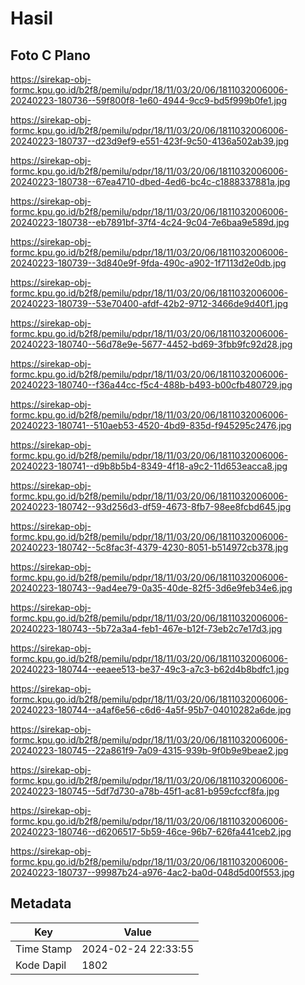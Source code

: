 # Hasil

## Foto C Plano

https://sirekap-obj-formc.kpu.go.id/b2f8/pemilu/pdpr/18/11/03/20/06/1811032006006-20240223-180736--59f800f8-1e60-4944-9cc9-bd5f999b0fe1.jpg

https://sirekap-obj-formc.kpu.go.id/b2f8/pemilu/pdpr/18/11/03/20/06/1811032006006-20240223-180737--d23d9ef9-e551-423f-9c50-4136a502ab39.jpg

https://sirekap-obj-formc.kpu.go.id/b2f8/pemilu/pdpr/18/11/03/20/06/1811032006006-20240223-180738--67ea4710-dbed-4ed6-bc4c-c1888337881a.jpg

https://sirekap-obj-formc.kpu.go.id/b2f8/pemilu/pdpr/18/11/03/20/06/1811032006006-20240223-180738--eb7891bf-37f4-4c24-9c04-7e6baa9e589d.jpg

https://sirekap-obj-formc.kpu.go.id/b2f8/pemilu/pdpr/18/11/03/20/06/1811032006006-20240223-180739--3d840e9f-9fda-490c-a902-1f7113d2e0db.jpg

https://sirekap-obj-formc.kpu.go.id/b2f8/pemilu/pdpr/18/11/03/20/06/1811032006006-20240223-180739--53e70400-afdf-42b2-9712-3466de9d40f1.jpg

https://sirekap-obj-formc.kpu.go.id/b2f8/pemilu/pdpr/18/11/03/20/06/1811032006006-20240223-180740--56d78e9e-5677-4452-bd69-3fbb9fc92d28.jpg

https://sirekap-obj-formc.kpu.go.id/b2f8/pemilu/pdpr/18/11/03/20/06/1811032006006-20240223-180740--f36a44cc-f5c4-488b-b493-b00cfb480729.jpg

https://sirekap-obj-formc.kpu.go.id/b2f8/pemilu/pdpr/18/11/03/20/06/1811032006006-20240223-180741--510aeb53-4520-4bd9-835d-f945295c2476.jpg

https://sirekap-obj-formc.kpu.go.id/b2f8/pemilu/pdpr/18/11/03/20/06/1811032006006-20240223-180741--d9b8b5b4-8349-4f18-a9c2-11d653eacca8.jpg

https://sirekap-obj-formc.kpu.go.id/b2f8/pemilu/pdpr/18/11/03/20/06/1811032006006-20240223-180742--93d256d3-df59-4673-8fb7-98ee8fcbd645.jpg

https://sirekap-obj-formc.kpu.go.id/b2f8/pemilu/pdpr/18/11/03/20/06/1811032006006-20240223-180742--5c8fac3f-4379-4230-8051-b514972cb378.jpg

https://sirekap-obj-formc.kpu.go.id/b2f8/pemilu/pdpr/18/11/03/20/06/1811032006006-20240223-180743--9ad4ee79-0a35-40de-82f5-3d6e9feb34e6.jpg

https://sirekap-obj-formc.kpu.go.id/b2f8/pemilu/pdpr/18/11/03/20/06/1811032006006-20240223-180743--5b72a3a4-feb1-467e-b12f-73eb2c7e17d3.jpg

https://sirekap-obj-formc.kpu.go.id/b2f8/pemilu/pdpr/18/11/03/20/06/1811032006006-20240223-180744--eeaee513-be37-49c3-a7c3-b62d4b8bdfc1.jpg

https://sirekap-obj-formc.kpu.go.id/b2f8/pemilu/pdpr/18/11/03/20/06/1811032006006-20240223-180744--a4af6e56-c6d6-4a5f-95b7-04010282a6de.jpg

https://sirekap-obj-formc.kpu.go.id/b2f8/pemilu/pdpr/18/11/03/20/06/1811032006006-20240223-180745--22a861f9-7a09-4315-939b-9f0b9e9beae2.jpg

https://sirekap-obj-formc.kpu.go.id/b2f8/pemilu/pdpr/18/11/03/20/06/1811032006006-20240223-180745--5df7d730-a78b-45f1-ac81-b959cfccf8fa.jpg

https://sirekap-obj-formc.kpu.go.id/b2f8/pemilu/pdpr/18/11/03/20/06/1811032006006-20240223-180746--d6206517-5b59-46ce-96b7-626fa441ceb2.jpg

https://sirekap-obj-formc.kpu.go.id/b2f8/pemilu/pdpr/18/11/03/20/06/1811032006006-20240223-180737--99987b24-a976-4ac2-ba0d-048d5d00f553.jpg


## Metadata

| Key        | Value               |
| ---------- | ------------------- |
| Time Stamp | 2024-02-24 22:33:55 |
| Kode Dapil | 1802                |



